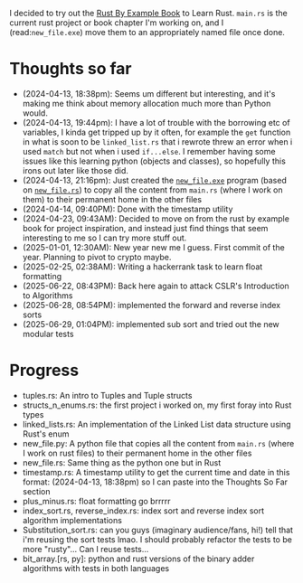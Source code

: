 I decided to try out the [Rust By Example Book](https://doc.rust-lang.org/rust-by-example) to Learn Rust. `main.rs` is the current rust project or book chapter I'm working on, and I (read:`new_file.exe`) move them to an appropriately named file once done.

# Thoughts so far

- (2024-04-13, 18:38pm): Seems um different but interesting, and it's making me think about memory allocation much more than Python would.
- (2024-04-13, 19:44pm): I have a lot of trouble with the borrowing etc of variables, I kinda get tripped up by it often, for example the `get` function in what is soon to be `linked_list.rs` that i rewrote threw an error when i used `match` but not when i used `if...else`. I remember having some issues like this learning python (objects and classes), so hopefully this irons out later like those did.
- (2024-04-13, 21:16pm): Just created the [`new_file.exe`](https://github.com/Infinime/structs_n_enums/blob/master/src/new_file.exe) program (based on [`new_file.rs`](https://github.com/Infinime/structs_n_enums/blob/master/src/new_file.rs)) to copy all the content from `main.rs` (where I work on them) to their permanent home in the other files
- (2024-04-14, 09:40PM): Done with the timestamp utility
- (2024-04-23, 09:43AM): Decided to move on from the rust by example book for project inspiration, and instead just find things that seem interesting to me so I can try more stuff out.
- (2025-01-01, 12:30AM): New year new me I guess. First commit of the year. Planning to pivot to crypto maybe.
- (2025-02-25, 02:38AM): Writing a hackerrank task to learn float formatting
- (2025-06-22, 08:43PM): Back here again to attack CSLR's Introduction to Algorithms
- (2025-06-28, 08:54PM): implemented the forward and reverse index sorts
- (2025-06-29, 01:04PM): implemented sub sort and tried out the new modular tests

# Progress

- tuples.rs: An intro to Tuples and Tuple structs
- structs_n_enums.rs: the first project i worked on, my first foray into Rust types
- linked_lists.rs: An implementation of the Linked List data structure using Rust's enum
- new_file.py: A python file that copies all the content from `main.rs` (where I work on rust files) to their permanent home in the other files
- new_file.rs: Same thing as the python one but in Rust
- timestamp.rs: A timestamp utility to get the current time and date  in this format: (2024-04-13, 18:38pm) so I can paste into the Thoughts So Far section
- plus_minus.rs: float formatting go brrrrr
- index_sort.rs, reverse_index.rs: index sort and reverse index sort algorithm implementations
- Substitution_sort.rs: can you guys (imaginary audience/fans, hi!) tell that i'm reusing the sort tests lmao. I should probably refactor the tests to be more "rusty"... Can I reuse tests...
- bit_array.[rs, py]: python and rust versions of the binary adder algorithms with tests in both languages

